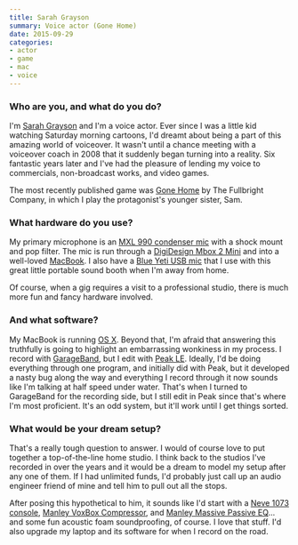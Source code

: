 ```yaml
---
title: Sarah Grayson
summary: Voice actor (Gone Home)
date: 2015-09-29
categories:
- actor
- game
- mac
- voice
---
```


### Who are you, and what do you do?

I'm [Sarah Grayson](http://sarahgrayson.com/ "Sarah's website.") and I'm a voice actor. Ever since I was a little kid watching Saturday morning cartoons, I'd dreamt about being a part of this amazing world of voiceover. It wasn't until a chance meeting with a voiceover coach in 2008 that it suddenly began turning into a reality. Six fantastic years later and I've had the pleasure of lending my voice to commercials, non-broadcast works, and video games.

The most recently published game was [Gone Home][gone-home] by The Fullbright Company, in which I play the protagonist's younger sister, Sam.

### What hardware do you use?

My primary microphone is an [MXL 990 condenser mic][mxl-990] with a shock mount and pop filter. The mic is run through a [DigiDesign Mbox 2 Mini][mbox-2-mini] and into a well-loved [MacBook][]. I also have a [Blue Yeti USB mic][yeti] that I use with this great little portable sound booth when I'm away from home.

Of course, when a gig requires a visit to a professional studio, there is much more fun and fancy hardware involved.

### And what software?

My MacBook is running [OS X][macos]. Beyond that, I'm afraid that answering this truthfully is going to highlight an embarrassing wonkiness in my process. I record with [GarageBand][], but I edit with [Peak LE][peak-le]. Ideally, I'd be doing everything through one program, and initially did with Peak, but it developed a nasty bug along the way and everything I record through it now sounds like I'm talking at half speed under water. That's when I turned to GarageBand for the recording side, but I still edit in Peak since that's where I'm most proficient. It's an odd system, but it'll work until I get things sorted.

### What would be your dream setup?

That's a really tough question to answer. I would of course love to put together a top-of-the-line home studio. I think back to the studios I've recorded in over the years and it would be a dream to model my setup after any one of them. If I had unlimited funds, I'd probably just call up an audio engineer friend of mine and tell him to pull out all the stops.

After posing this hypothetical to him, it sounds like I'd start with a [Neve 1073 console][1073-console-module], [Manley VoxBox Compressor][voxbox], and [Manley Massive Passive EQ][massive-passive]... and some fun acoustic foam soundproofing, of course. I love that stuff. I'd also upgrade my laptop and its software for when I record on the road.

[1073-console-module]: https://en.wikipedia.org/wiki/Neve_Electronics#Neve_1073_Console_Module "A preamp."
[garageband]: https://www.apple.com/mac/garageband/ "An audio recording and editing tool for the Mac."
[gone-home]: https://gonehome.game/ "A story exploration video game."
[macbook]: https://en.wikipedia.org/wiki/MacBook "A laptop."
[macos]: https://en.wikipedia.org/wiki/MacOS "An operating system for Mac hardware."
[massive-passive]: https://www.manley.com/products/view/msmp "A two channel equaliser."
[mbox-2-mini]: https://www.amazon.com/Digidesign-Portable-USB-Powered-Tools-Workstation/dp/B000KW4TZK/ "A USB-powered audio/MIDI production system."
[mxl-990]: https://mxlmics.com/products/990/ "A condenser microphone."
[peak-le]: https://www.macupdate.com/app/mac/9784/bias-peak-le "A music creation and editing tool."
[voxbox]: http://web.archive.org/web/20160222165301/http://www.manley.com:80/products/view/mvbx "A preamp and equaliser."
[yeti]: http://bluemic.com/yeti/ "A USB microphone."
